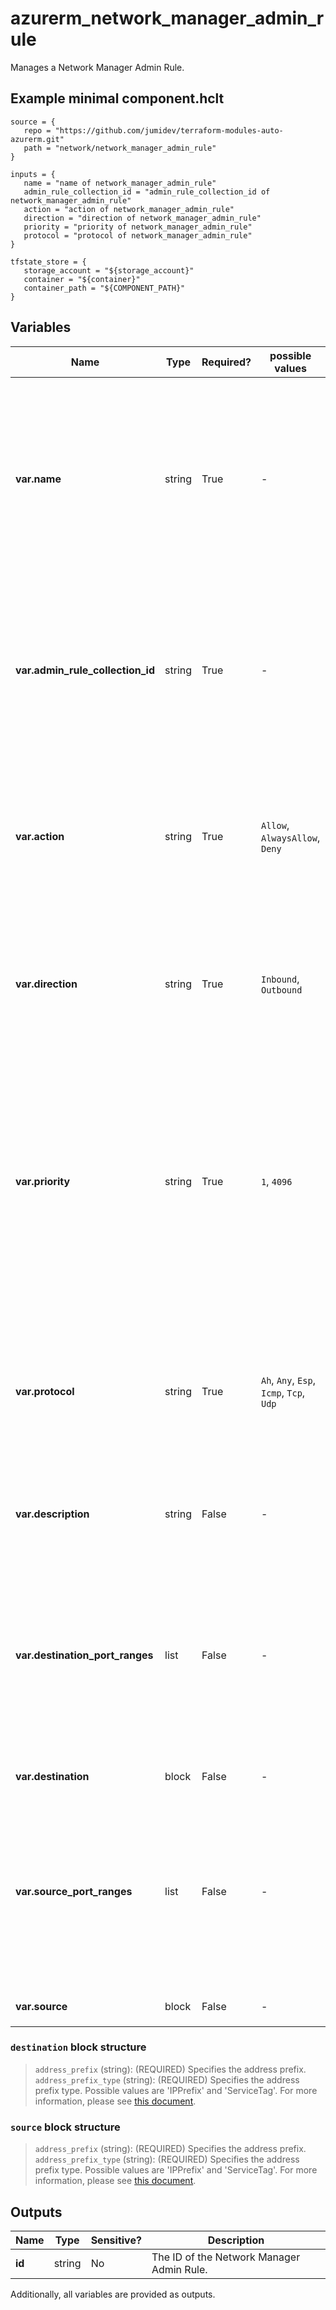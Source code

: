 # azurerm_network_manager_admin_rule

Manages a Network Manager Admin Rule.

## Example minimal component.hclt

```hcl
source = {
   repo = "https://github.com/jumidev/terraform-modules-auto-azurerm.git" 
   path = "network/network_manager_admin_rule" 
}

inputs = {
   name = "name of network_manager_admin_rule" 
   admin_rule_collection_id = "admin_rule_collection_id of network_manager_admin_rule" 
   action = "action of network_manager_admin_rule" 
   direction = "direction of network_manager_admin_rule" 
   priority = "priority of network_manager_admin_rule" 
   protocol = "protocol of network_manager_admin_rule" 
}

tfstate_store = {
   storage_account = "${storage_account}" 
   container = "${container}" 
   container_path = "${COMPONENT_PATH}" 
}

```

## Variables

| Name | Type | Required? |  possible values |  Description |
| ---- | ---- | --------- |  ----------- | ----------- |
| **var.name** | string | True | -  |  Specifies the name which should be used for this Network Manager Admin Rule. Changing this forces a new Network Manager Admin Rule to be created. | 
| **var.admin_rule_collection_id** | string | True | -  |  Specifies the ID of the Network Manager Admin Rule Collection. Changing this forces a new Network Manager Admin Rule to be created. | 
| **var.action** | string | True | `Allow`, `AlwaysAllow`, `Deny`  |  Specifies the action allowed for this Network Manager Admin Rule. Possible values are `Allow`, `AlwaysAllow`, and `Deny`. | 
| **var.direction** | string | True | `Inbound`, `Outbound`  |  Indicates if the traffic matched against the rule in inbound or outbound. Possible values are `Inbound` and `Outbound`. | 
| **var.priority** | string | True | `1`, `4096`  |  The priority of the rule. Possible values are integers between `1` and `4096`. The priority number must be unique for each rule in the collection. The lower the priority number, the higher the priority of the rule. | 
| **var.protocol** | string | True | `Ah`, `Any`, `Esp`, `Icmp`, `Tcp`, `Udp`  |  Specifies which network protocol this Network Manager Admin Rule applies to. Possible values are `Ah`, `Any`, `Esp`, `Icmp`, `Tcp`, and `Udp`. | 
| **var.description** | string | False | -  |  A description of the Network Manager Admin Rule. | 
| **var.destination_port_ranges** | list | False | -  |  A list of string specifies the destination port ranges. Specify one or more single port number or port ranges such as `1024-65535`. Use `*` to specify any port. | 
| **var.destination** | block | False | -  |  One or more `destination` blocks. | 
| **var.source_port_ranges** | list | False | -  |  A list of string specifies the source port ranges. Specify one or more single port number or port ranges such as `1024-65535`. Use `*` to specify any port. | 
| **var.source** | block | False | -  |  One or more `source` blocks. | 

### `destination` block structure

> `address_prefix` (string): (REQUIRED) Specifies the address prefix.
> `address_prefix_type` (string): (REQUIRED) Specifies the address prefix type. Possible values are 'IPPrefix' and 'ServiceTag'. For more information, please see [this document](https://learn.microsoft.com/en-us/azure/virtual-network-manager/concept-security-admins#source-and-destination-types).

### `source` block structure

> `address_prefix` (string): (REQUIRED) Specifies the address prefix.
> `address_prefix_type` (string): (REQUIRED) Specifies the address prefix type. Possible values are 'IPPrefix' and 'ServiceTag'. For more information, please see [this document](https://learn.microsoft.com/en-us/azure/virtual-network-manager/concept-security-admins#source-and-destination-types).



## Outputs

| Name | Type | Sensitive? | Description |
| ---- | ---- | --------- | --------- |
| **id** | string | No  | The ID of the Network Manager Admin Rule. | 

Additionally, all variables are provided as outputs.
